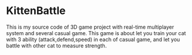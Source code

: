 # KittenBattle
This is my source code of 3D game project with real-time multiplayer system and several casual game.
This game is about let you train your cat with 3 ability (attack,defend,speed) in each of casual game,
and let you battle with other cat to measure strength.
